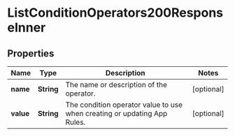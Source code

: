 

# ListConditionOperators200ResponseInner


## Properties

| Name | Type | Description | Notes |
|------------ | ------------- | ------------- | -------------|
|**name** | **String** | The name or description of the operator. |  [optional] |
|**value** | **String** | The condition operator value to use when creating or updating App Rules. |  [optional] |



